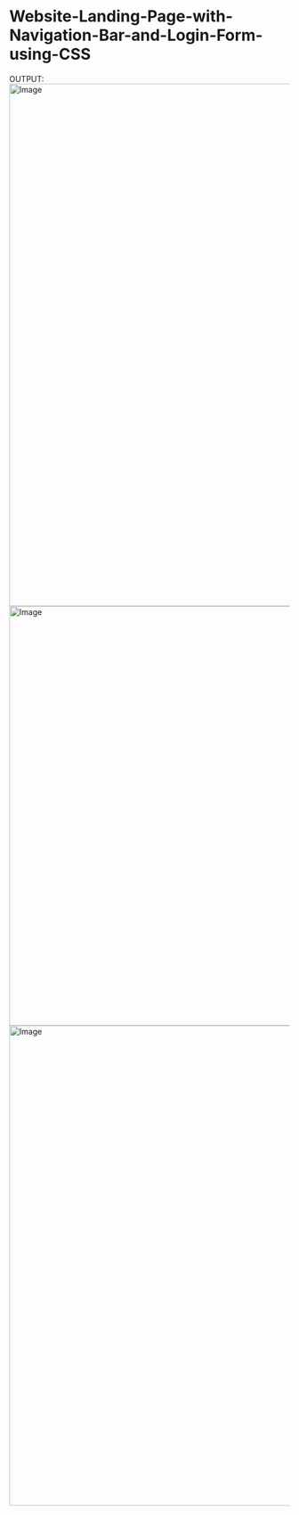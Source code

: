 # Website-Landing-Page-with-Navigation-Bar-and-Login-Form-using-CSS

OUTPUT:
<img width="1918" height="938" alt="Image" src="https://github.com/user-attachments/assets/234a73ff-0236-4ea2-aa66-a21165e6e413" />
<img width="1896" height="753" alt="Image" src="https://github.com/user-attachments/assets/084d7501-0902-456d-a9f5-0a974606e48d" />
<img width="1919" height="862" alt="Image" src="https://github.com/user-attachments/assets/c4a64c03-194b-4afe-86ca-c8ac4e209e33" />

